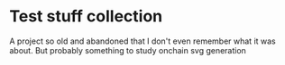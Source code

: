# Test stuff collection

A project so old and abandoned that I don't even remember what it was about. But probably something to study onchain svg generation
